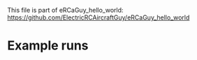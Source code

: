 This file is part of eRCaGuy_hello_world: https://github.com/ElectricRCAircraftGuy/eRCaGuy_hello_world


# Example runs

```bash
```
